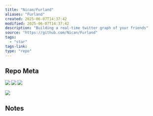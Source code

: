 ```yaml
---
title: "Nican/Furland"
aliases: "Furland"
created: 2025-06-07T14:37:42
modified: 2025-06-07T14:37:42
description: "Building a real-time twitter graph of your friends"
source: "https://github.com/Nican/Furland"
tags:
  - "star"
tags-link:
type: "repo"
---
```

## Repo Meta

![](https://img.shields.io/github/stars/Nican/Furland?style=for-the-badge&label=stars) ![](https://img.shields.io/github/repo-size/Nican/Furland?style=for-the-badge&label=size) ![](https://img.shields.io/github/created-at/Nican/Furland?style=for-the-badge&label=since)

[![](https://github-readme-stats.vercel.app/api/pin/?username=Nican&repo=Furland&bg_color=00000000)](https://github.com/Nican/Furland)

## Notes

